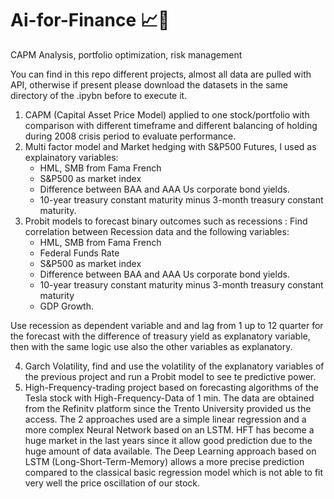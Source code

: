 # Ai-for-Finance 📈🤖
CAPM Analysis, portfolio optimization, risk management

You can find in this repo different projects, almost all data are pulled with API, otherwise if present please download the datasets in the same directory of the .ipybn before to execute it.
1. CAPM (Capital Asset Price Model) applied to one stock/portfolio with comparison with different timeframe and different balancing of holding during 2008 crisis period to evaluate performance.
2. Multi factor model and Market hedging with S&P500 Futures, I used as explainatory variables:
    * HML, SMB from Fama French
    * S&P500 as market index
    * Difference between BAA and AAA Us corporate bond yields.
    * 10-year treasury constant maturity minus 3-month treasury constant maturity.
3. Probit models to forecast binary outcomes such as recessions :
Find correlation between Recession data and the following variables:
    * HML, SMB from Fama French
    * Federal Funds Rate
    * S&P500 as market index
    * Difference between BAA and AAA Us corporate bond yields.
    * 10-year treasury constant maturity minus 3-month treasury constant maturity
    * GDP Growth.    

Use recession as dependent variable and and lag from 1 up to 12 quarter for the forecast with the difference of treasury yield as explanatory variable, then with the same logic use also the other variables as explanatory.  

4. Garch Volatility, find and use the volatility of the explanatory variables of the previous project and run a Probit model to see te predictive power.
5. High-Frequency-trading project based on forecasting algorithms of the Tesla stock with High-Frequency-Data of 1 min. The data are obtained from the
Refinitv platform since the Trento University provided us the access. The 2 approaches used are a simple linear regression and a more complex Neural Network based on an LSTM. HFT has become a huge market in the last years since it allow good prediction due to the huge amount of data available. The Deep Learning approach based on LSTM (Long-Short-Term-Memory) allows a more precise prediction compared to the classical basic regression model which is not able to fit very well the price oscillation of our stock.


